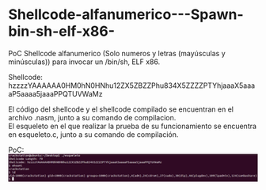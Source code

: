 # Shellcode-alfanumerico---Spawn-bin-sh-elf-x86-
PoC Shellcode alfanumerico (Solo numeros y letras (mayúsculas y minúsculas)) para invocar un /bin/sh, ELF x86.  
  
Shellcode: hzzzzYAAAAAA0HM0hN0HNhu12ZX5ZBZZPhu834X5ZZZZPTYhjaaaX5aaaaP5aaaa5jaaaPPQTUVWaMz  
  
El código del shellcode y el shellcode compilado se encuentran en el archivo .nasm, junto a su comando de compilacion.  
El esqueleto en el que realizar la prueba de su funcionamiento se encuentra en esqueleto.c, junto a su comando de compilación.  

PoC:  
![Alt text](prueba.png)
